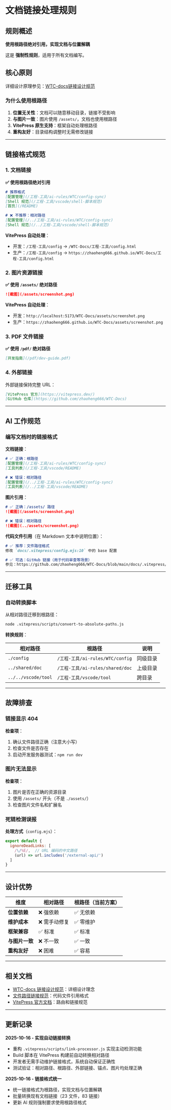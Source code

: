# 文档链接处理规则

## 规则概述

**使用根路径绝对引用，实现文档与位置解耦**

这是 **强制性规则**，适用于所有文档编写。

## 核心原则

详细设计原理参见：[WTC-docs链接设计规范](/工程-工具/WTC-docs链接设计规范)

### 为什么使用根路径

1. **位置无关性**：文档可以随意移动目录，链接不受影响
2. **与图片一致**：图片使用 `/assets/`，文档也使用根路径
3. **VitePress 原生支持**：框架自动处理根路径
4. **重构友好**：目录结构调整时无需修改链接

---

## 链接格式规范

### 1. 文档链接

**✅ 使用根路径绝对引用**

```markdown
# 推荐格式
[配置管理](/工程-工具/ai-rules/WTC/config-sync)
[Shell 规范](/工程-工具/vscode/shell-脚本规范)
[首页](/README)

# ❌ 不推荐：相对路径
[配置管理](/../工程-工具/ai-rules/WTC/config-sync)
[Shell 规范](/../工程-工具/vscode/shell-脚本规范)
```

**VitePress 自动处理**：
- 开发：`/工程-工具/config` → `/WTC-Docs/工程-工具/config.html`
- 生产：`/工程-工具/config` → `https://zhaoheng666.github.io/WTC-Docs/工程-工具/config.html`

### 2. 图片资源链接

**✅ 使用 `/assets/` 绝对路径**

```markdown
![截图](/assets/screenshot.png)
```

**VitePress 自动处理**：
- 开发：`http://localhost:5173/WTC-Docs/assets/screenshot.png`
- 生产：`https://zhaoheng666.github.io/WTC-Docs/assets/screenshot.png`

### 3. PDF 文件链接

**✅ 使用 `/pdf/` 绝对路径**

```markdown
[开发指南](/pdf/dev-guide.pdf)
```

### 4. 外部链接

外部链接保持完整 URL：

```markdown
[VitePress 官方](https://vitepress.dev/)
[GitHub 仓库](https://github.com/zhaoheng666/WTC-Docs)
```

---

## AI 工作规范

### 编写文档时的链接格式

**文档链接**：

```markdown
# ✅ 正确：根路径
[配置管理](/工程-工具/ai-rules/WTC/config-sync)
[工具列表](/工程-工具/vscode/README)

# ❌ 错误：相对路径
[配置管理](/../工程-工具/ai-rules/WTC/config-sync)
[工具列表](/../工程-工具/vscode/README)
```

**图片引用**：

```markdown
# ✅ 正确：/assets/ 路径
![截图](/assets/screenshot.png)

# ❌ 错误：相对路径
![截图](../assets/screenshot.png)
```

**代码文件引用**（在 Markdown 文本中说明位置）：

```markdown
# ✅ 推荐：文件路径格式
修改 `docs/.vitepress/config.mjs:10` 中的 base 配置

# ✅ 可选：GitHub 链接（用于代码审查等场景）
参见：https://github.com/zhaoheng666/WTC-Docs/blob/main/docs/.vitepress/config.mjs#L10
```

---

## 迁移工具

### 自动转换脚本

从相对路径迁移到根路径：

```bash
node .vitepress/scripts/convert-to-absolute-paths.js
```

**转换规则**：

| 相对路径 | 根路径 | 说明 |
|---------|--------|------|
| `./config` | `/工程-工具/ai-rules/WTC/config` | 同级目录 |
| `../shared/doc` | `/工程-工具/ai-rules/shared/doc` | 上级目录 |
| `../../vscode/tool` | `/工程-工具/vscode/tool` | 跨目录 |

---

## 故障排查

### 链接显示 404

**检查项**：
1. 确认文件路径正确（注意大小写）
2. 检查文件是否存在
3. 启动开发服务器测试：`npm run dev`

### 图片无法显示

**检查项**：
1. 图片是否在正确的资源目录
2. 使用 `/assets/` 开头（不是 `./assets/`）
3. 检查图片文件名和扩展名

### 死链检测误报

**处理方式**（`config.mjs`）：

```javascript
export default {
  ignoreDeadLinks: [
    /\/%E/,  // URL 编码的中文路径
    (url) => url.includes('/external-api/')
  ]
}
```

---

## 设计优势

| 维度 | 相对路径 | 根路径（当前方案） |
|------|---------|-----------------|
| **位置依赖** | ❌ 强依赖 | ✅ 无依赖 |
| **维护成本** | ❌ 需手动修复 | ✅ 零维护 |
| **框架兼容** | ✅ 标准 | ✅ 标准 |
| **与图片一致** | ❌ 不一致 | ✅ 一致 |
| **重构友好** | ❌ 困难 | ✅ 容易 |

---

## 相关文档

- [WTC-docs 链接设计规范](/工程-工具/WTC-docs链接设计规范)：详细设计理念
- [文件路径链接规范](/工程-工具/ai-rules/shared/file-path-links)：代码文件引用格式
- [VitePress 官方文档](https://vitepress.dev/guide/routing)：路由和链接规范

---

## 更新记录

**2025-10-16 - 实现自动链接转换**
- 重构 `.vitepress/scripts/link-processor.js` 实现主动检测功能
- Build 脚本在 VitePress 构建前自动转换相对路径
- 开发者无需手动维护链接格式，系统自动保证正确性
- 测试验证：相对路径、根路径、外部链接、锚点、图片均处理正确

**2025-10-16 - 链接格式统一**
- 统一链接格式为根路径，实现文档与位置解耦
- 批量转换现有文档链接（23 文件，83 链接）
- 更新 AI 规则强制要求使用根路径格式
